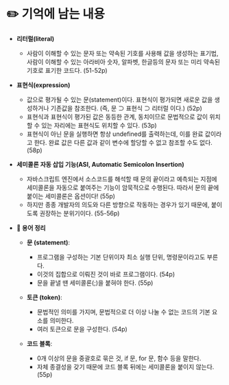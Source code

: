 # ✏️ 기억에 남는 내용

- **리터럴(literal)**
  + 사람이 이해할 수 있는 문자 또는 약속된 기호를 사용해 값을 생성하는 표기법, 사람이 이해할 수 있는 아라비아 숫자, 알파벳, 한글등의 문자 또는 미리 약속된 기호로 표기한 코드다. (51-52p)

- **표현식(expression)** 
  + 값으로 평가될 수 있는 문(statement)이다. 표현식이 평가되면 새로운 값을 생성하거나 기존값을 참조한다. (즉, 문 ⊃ 표현식 ⊃ 리터럴 이다.) (52p)
  + 표현식과 표현식이 평가된 값은 동등한 관계, 동치이므로 문법적으로 값이 위치할 수 있는 자리에는 표현식도 위치할 수 있다. (53p)
  + 표현식이 아닌 문을 실행하면 항상 undefined를 출력하는데, 이를 완료 값이라고 한다. 완료 값은 다른 값과 같이 변수에 할당할 수 없고 참조할 수도 없다. (58p)

- **세미콜론 자동 삽입 기능(ASI, Automatic Semicolon Insertion)**
  + 자바스크립트 엔진에서 소스코드를 해석할 때 문의 끝이라고 예측되는 지점에 세미콜론을 자동으로 붙여주는 기능이 암묵적으로 수행된다. 따라서 문의 끝에 붙이는 세미콜론은 옵션이다! (55p)
  + 하지만 종종 개발자의 의도와 다른 방향으로 작동하는 경우가 있기 때문에, 붙이도록 권장하는 분위기이다. (55-56p)

- **📑 용어 정리**
  + **문 (statement)**:
    * 프로그램을 구성하는 기본 단위이자 최소 실행 단위, 명령문이라고도 부른다.
    * 이것의 집합으로 이뤄진 것이 바로 프로그램이다. 
    (54p)
    * 문을 끝낼 땐 세미콜론(;)을 붙혀야 한다. (55p)

  + **토큰 (token)**: 
    * 문법적인 의미를 가지며, 문법적으로 더 이상 나눌 수 없는 코드의 기본 요소를 의미한다.
    * 여러 토큰으로 문을 구성한다. (54p)
  
  + **코드 블록**:
    * 0개 이상의 문을 중괄호로 묶은 것, if 문, for 문, 함수 등을 말한다.
    * 자체 종결성을 갖기 때문에 코드 블록 뒤에는 세미콜론을 붙이지 않는다. (55p)